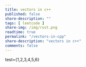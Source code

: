 ```yaml
---
title: vectors in c++
published: false
share-description: ""
tags: [ leetcode ]
share-img: /img/rust.png
readtime: true
permalink: "/vectors-in-cpp"
share-description: "vectors in c++"
comments: false
---
```









test={1,2,3,4,5,6}